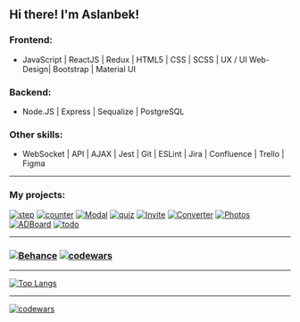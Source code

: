 ## Hi there! I'm Aslanbek!

### Frontend:
- JavaScript | ReactJS | Redux | HTML5 | CSS | SCSS | UX / UI Web-Design| Bootstrap | Material UI

### Backend:
- Node.JS | Express | Sequalize | PostgreSQL

### Other skills:
- WebSocket | API | AJAX | Jest | Git | ESLint | Jira | Confluence | Trello | Figma
___


### My projects:
[![step](https://user-images.githubusercontent.com/99525626/188272577-0bc0f1d8-effe-4a02-bd4b-b0d701e138d2.png)](https://pofigor.github.io/step-up-store/) [![counter](https://user-images.githubusercontent.com/99525626/188272542-b3956242-86d7-4668-a38b-029b5138689c.png)](https://pofigor.github.io/Counter/) [![Modal](https://user-images.githubusercontent.com/99525626/188286061-41a7f3d7-0a07-445b-b9c6-3618286ac4f4.png)](https://pofigor.github.io/modal/) [![quiz](https://user-images.githubusercontent.com/99525626/188325884-301b2ba9-26f7-4eea-8753-ac5a4e8472df.png)](https://pofigor.github.io/quiz/) [![Invite](https://user-images.githubusercontent.com/99525626/188597292-8520410f-1f58-4f78-adf8-8ed6f6f9f435.png)](https://pofigor.github.io/users/) [![Converter](https://user-images.githubusercontent.com/99525626/188894405-61d6aa6b-4cbf-4bd7-acc3-72910a1e4f90.png)](https://pofigor.github.io/Currency-converter/) [![Photos](https://user-images.githubusercontent.com/99525626/188967136-b2b92e7d-45de-45c9-ae1e-f03ef131de32.png)](https://pofigor.github.io/Photos/) [![ADBoard](https://user-images.githubusercontent.com/99525626/206294181-ffb0b035-80bb-4555-b6a2-cd0308ff22bf.png)](https://adboard.onrender.com/) [![todo](https://user-images.githubusercontent.com/99525626/207455026-23d5593d-9652-475c-b455-98f69c13f258.png)](https://react-todo-list-umber.vercel.app/) 
___
### [![Behance](https://user-images.githubusercontent.com/99525626/206294916-8994781a-9337-4ad0-b322-9b8ac16d472e.png)](https://www.behance.net/Kaipaeff) [![codewars](https://www.codewars.com/users/Pofigor/badges/large)](https://www.codewars.com/users/Pofigor) 
___








[![Top Langs](https://github-readme-stats.vercel.app/api/top-langs/?username=anuraghazra&layout=compact)](https://github.com/anuraghazra/github-readme-stats) 
___
[![codewars](https://www.codewars.com/users/Pofigor/badges/large)](https://www.codewars.com/users/Pofigor) 

